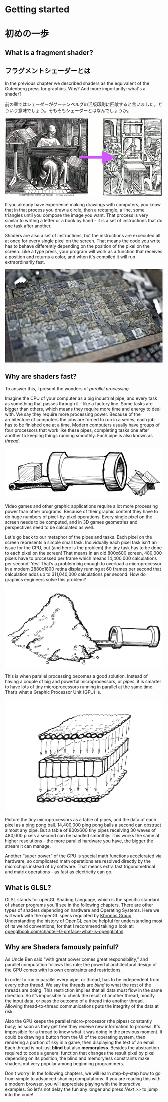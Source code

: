 # Getting started
# 初めの一歩
## What is a fragment shader?
## フラグメントシェーダーとは

In the previous chapter we described shaders as the equivalent of the Gutenberg press for graphics. Why? And more importantly: what's a shader?

前の章ではシェーダーがグーテンベルグの活版印刷に匹敵すると言いました。どういう意味でしょう。そもそもシェーダーとはなんでしょうか。

![From Leter-by-Leter, Right: William Blades (1891). To Page-by-page, Left: Rolt-Wheeler (1920).](print.png)

If you already have experience making drawings with computers, you know that in that process you draw a circle, then a rectangle, a line, some triangles until you compose the image you want. That process is very similar to writing a letter or a book by hand - it is a set of instructions that do one task after another.



Shaders are also a set of instructions, but the instructions are excecuted all at once for every single pixel on the screen. That means the code you write has to behave differently depending on the position of the pixel on the screen. Like a type press, your program will work as a function that receives a position and returns a color, and when it's compiled it will run extraordinarily fast.

![Chinese movable type](typepress.jpg)

## Why are shaders fast?

To answer this, I present the wonders of *parallel processing*.

Imagine the CPU of your computer as a big industrial pipe, and every task as something that passes through it - like a factory line. Some tasks are bigger than others, which means they require more time and energy to deal with. We say they require more processing power. Because of the architecture of computers the jobs are forced to run in a series; each job has to be finished one at a time. Modern computers usually have groups of four processors that work like these pipes, completing tasks one after another to keeping things running smoothly. Each pipe is also known as *thread*.

![CPU](00.jpeg)

Video games and other graphic applications require a lot more processing power than other programs. Because of their graphic content they have to do huge numbers of pixel-by-pixel operations. Every single pixel on the screen needs to be computed, and in 3D games geometries and perspectives need to be calculated as well.

Let's go back to our metaphor of the pipes and tasks. Each pixel on the screen represents a simple small task. Individually each pixel task isn't an issue for the CPU, but (and here is the problem) the tiny task has to be done to each pixel on the screen! That means in an old 800x600 screen, 480,000 pixels have to processed per frame which means 14,400,000 calculations per second! Yes! That’s a problem big enough to overload a microprocessor. In a modern 2880x1800 retina display running at 60 frames per second that calculation adds up to 311,040,000 calculations per second. How do graphics engineers solve this problem?

![](03.jpeg)

This is when parallel processing becomes a good solution. Instead of having a couple of big and powerful microprocessors, or *pipes*, it is smarter to have lots of tiny microprocessors running in parallel at the same time. That’s what a Graphic Processor Unit (GPU) is.

![GPU](04.jpeg)

Picture the tiny microprocessors as a table of pipes, and the data of each pixel as a ping pong ball. 14,400,000 ping pong balls a second can obstruct almost any pipe. But a table of 800x600 tiny pipes receiving 30 waves of 480,000 pixels a second can be handled smoothly. This works the same at higher resolutions - the more parallel hardware you have, the bigger the stream it can manage.

Another “super power” of the GPU is special math functions accelerated via hardware, so complicated math operations are resolved directly by the microchips instead of by software. That means extra fast trigonometrical and matrix operations - as fast as electricity can go.

## What is GLSL?

GLSL stands for openGL Shading Language, which is the specific standard of shader programs you'll see in the following chapters. There are other types of shaders depending on hardware and Operating Systems. Here we will work with the openGL specs regulated by [Khronos Group](https://www.khronos.org/opengl/). Understanding the history of OpenGL can be helpful for understanding most of its weird conventions, for that I recommend taking a look at: [openglbook.com/chapter-0-preface-what-is-opengl.html](http://openglbook.com/chapter-0-preface-what-is-opengl.html)

## Why are Shaders famously painful?

As Uncle Ben said “with great power comes great responsibility,” and parallel computation follows this rule; the powerful architectural design of the GPU comes with its own constraints and restrictions.

In order to run in parallel every pipe, or thread, has to be independent from every other thread. We say the threads are *blind* to what the rest of the threads are doing. This restriction implies that all data must flow in the same direction. So it’s impossible to check the result of another thread, modify the input data, or pass the outcome of a thread into another thread. Allowing thread-to-thread communications puts the integrity of the data at risk.

Also the GPU keeps the parallel micro-processor (the pipes) constantly busy; as soon as they get free they receive new information to process. It's impossible for a thread to know what it was doing in the previous moment. It could be drawing a button from the UI of the operating system, then rendering a portion of sky in a game, then displaying the text of an email. Each thread is not just **blind** but also **memoryless**. Besides the abstraction required to code a general function that changes the result pixel by pixel depending on its position, the blind and memoryless constraints make shaders not very popular among beginning programmers.

Don't worry! In the following chapters, we will learn step-by-step how to go from simple to advanced shading computations. If you are reading this with a modern browser, you will appreciate playing with the interactive examples. So let's not delay the fun any longer and press *Next >>* to jump into the code!
